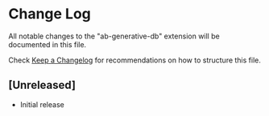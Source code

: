 # Change Log

All notable changes to the "ab-generative-db" extension will be documented in this file.

Check [Keep a Changelog](http://keepachangelog.com/) for recommendations on how to structure this file.

## [Unreleased]

- Initial release
